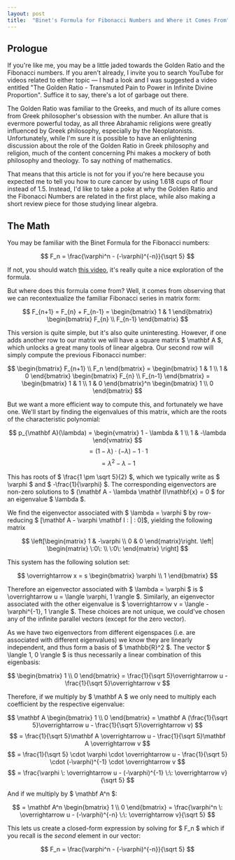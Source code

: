 ```yaml
---
layout: post
title:  "Binet's Formula for Fibonacci Numbers and Where it Comes From"
---
```


$$ \DeclareMathOperator{\Nul}{Nul} $$

## Prologue

If you're like me, you may be a little jaded towards the Golden Ratio and the Fibonacci numbers. If you aren't already, I invite you to search YouTube for videos related to either topic &mdash; I had a look and I was suggested a video entitled 
"The Golden Ratio - Transmuted Pain to Power in Infinite Divine Proportion". Suffice it to say, there's a lot of garbage out there. 

The Golden Ratio was familiar to the Greeks, and much of its allure comes from Greek philosopher's obsession with the number. An allure that is evermore powerful today, as all three Abrahamic religions were greatly influenced by Greek philosophy, 
especially by the Neoplatonists. Unfortunately, while I'm sure it is possible to have an enlightening discussion about the role of the Golden Ratio in Greek philosophy and religion, much of the content concerning Phi makes a mockery of 
both philosophy and theology. To say nothing of mathematics.

That means that this article is not for you if you're here because you expected me to tell you how to cure cancer by using 1.618 cups of flour instead of 1.5. Instead, I'd like to take a poke at why the Golden Ratio and the Fibonacci Numbers are 
related in the first place, while also making a short review piece for those studying linear algebra.

## The Math

You may be familiar with the Binet Formula for the Fibonacci numbers:

$$ F_n = \frac{\varphi^n - (-\varphi)^{-n}}{\sqrt 5} $$

If not, you should watch [this video](https://www.youtube.com/watch?v=ghxQA3vvhsk), it's really quite a nice exploration of the formula.

But where does this formula come from? Well, it comes from observing that we can recontextualize the familiar Fibonacci series in matrix form:

$$ F_{n+1} = F_{n} + F_{n-1} = \begin{bmatrix} 1 & 1 \end{bmatrix} \begin{bmatrix} F_{n} \\ F_{n-1} \end{bmatrix} $$

This version is quite simple, but it's also quite uninteresting. However, if one adds another row to our matrix we will have a square matrix $ \mathbf A $, which unlocks a great many tools of linear algebra. Our second row will simply compute the previous Fibonacci number:

$$ \begin{bmatrix} F_{n+1} \\ F_n \end{bmatrix} = \begin{bmatrix} 1 & 1 \\ 1 & 0 \end{bmatrix} \begin{bmatrix} F_{n} \\ F_{n-1} \end{bmatrix} = \begin{bmatrix} 1 & 1 \\ 1 & 0 \end{bmatrix}^n \begin{bmatrix} 1 \\ 0 \end{bmatrix} $$

But we want a more efficient way to compute this, and fortunately we have one. We'll start by finding the eigenvalues of this matrix, which are the roots of the characteristic polynomial:

$$ p_{\mathbf A}(\lambda) = \begin{vmatrix} 1 - \lambda & 1 \\ 1 & -\lambda \end{vmatrix} $$
$$ = (1 - \lambda) \cdot (-\lambda) - 1 \cdot 1 $$
$$ = \lambda^2 - \lambda - 1 $$

This has roots of $ \frac{1 \pm \sqrt 5}{2} $, which we typically write as $ \varphi $ and $ -\frac{1}{\varphi} $. The corresponding eigenvectors are non-zero solutions to $ (\mathbf A - \lambda \mathbf I)\mathbf{x} = 0 $ for an eigenvalue $ \lambda $. 

We find the eigenvector associated with $ \lambda = \varphi $ by row-reducing $ [\mathbf A - \varphi \mathbf I \: | \: 0]$, yielding the following matrix

$$ \left[\begin{matrix} 1 & -\varphi \\ 0 & 0 \end{matrix}\right. \left| \begin{matrix} \:0\: \\ \:0\: \end{matrix} \right] $$

This system has the following solution set:

$$ \overrightarrow x = s \begin{bmatrix} \varphi \\ 1 \end{bmatrix} $$

Therefore an eigenvector associated with $ \lambda = \varphi $ is $ \overrightarrow u = \langle \varphi, 1 \rangle $. Similarly, an eigenvector associated with the other eigenvalue is $ \overrightarrow v = \langle -\varphi^{-1}, 1 \rangle $. 
These choices are not unique, we could've chosen any of the infinite parallel vectors (except for the zero vector).

As we have two eigenvectors from different eigenspaces (i.e. are associated with different eigenvalues) we know they are linearly independent, and thus form a basis of $ \mathbb{R}^2 $. The vector $ \langle 1, 0 \rangle $ is thus necessarily a linear 
combination of this eigenbasis:

$$ \begin{bmatrix} 1 \\ 0 \end{bmatrix} = \frac{1}{\sqrt 5}\overrightarrow u - \frac{1}{\sqrt 5}\overrightarrow v $$

Therefore, if we multiply by $ \mathbf A $ we only need to multiply each coefficient by the respective eigenvalue:

$$ \mathbf A \begin{bmatrix} 1 \\ 0 \end{bmatrix} = \mathbf A (\frac{1}{\sqrt 5}\overrightarrow u - \frac{1}{\sqrt 5}\overrightarrow v) $$
$$ = \frac{1}{\sqrt 5}\mathbf A \overrightarrow u - \frac{1}{\sqrt 5}\mathbf A \overrightarrow v $$
$$ = \frac{1}{\sqrt 5} \cdot \varphi \cdot \overrightarrow u - \frac{1}{\sqrt 5} \cdot (-\varphi)^{-1} \cdot \overrightarrow v $$
$$ = \frac{\varphi \: \overrightarrow u - (-\varphi)^{-1} \:\: \overrightarrow v}{\sqrt 5} $$

And if we multiply by $ \mathbf A^n $:

$$ = \mathbf A^n \begin{bmatrix} 1 \\ 0 \end{bmatrix} = \frac{\varphi^n \: \overrightarrow u - (-\varphi)^{-n} \:\: \overrightarrow v}{\sqrt 5} $$

This lets us create a closed-form expression by solving for $ F_n $ which if you recall is the *second* element in our vector:

$$ F_n = \frac{\varphi^n - (-\varphi)^{-n}}{\sqrt 5} $$
